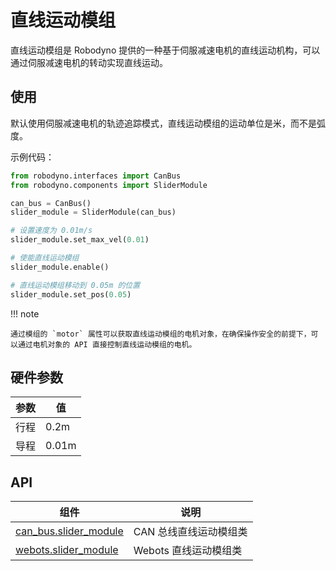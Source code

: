 # 直线运动模组

直线运动模组是 Robodyno 提供的一种基于伺服减速电机的直线运动机构，可以通过伺服减速电机的转动实现直线运动。

## 使用

默认使用伺服减速电机的轨迹追踪模式，直线运动模组的运动单位是米，而不是弧度。

示例代码：

``` python
from robodyno.interfaces import CanBus
from robodyno.components import SliderModule

can_bus = CanBus()
slider_module = SliderModule(can_bus)

# 设置速度为 0.01m/s
slider_module.set_max_vel(0.01)

# 使能直线运动模组
slider_module.enable()

# 直线运动模组移动到 0.05m 的位置
slider_module.set_pos(0.05)
```

!!! note

    通过模组的 `motor` 属性可以获取直线运动模组的电机对象，在确保操作安全的前提下，可以通过电机对象的 API 直接控制直线运动模组的电机。

## 硬件参数

| 参数 | 值 |
| ---- | ---- |
| 行程 | 0.2m |
| 导程 | 0.01m |

## API

| 组件 | 说明 |
| ---- | ---- |
| [can_bus.slider_module](../../../references/can_bus/slider_module) | CAN 总线直线运动模组类 |
| [webots.slider_module](../../../references/webots/slider_module) | Webots 直线运动模组类 |
